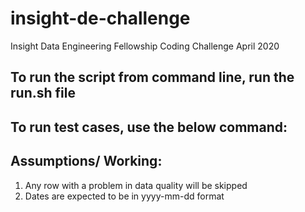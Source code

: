 # insight-de-challenge
Insight Data Engineering Fellowship Coding Challenge April 2020


## To run the script from command line, run the run.sh file



## To run test cases, use the below command:



## Assumptions/ Working:
1) Any row with a problem in data quality will be skipped
2) Dates are expected to be in yyyy-mm-dd format
